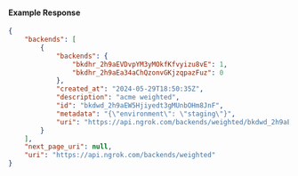 <!-- Code generated for API Clients. DO NOT EDIT. -->

#### Example Response

```json
{
	"backends": [
		{
			"backends": {
				"bkdhr_2h9aEVDvpYM3yMOkfKfvyizu8vE": 1,
				"bkdhr_2h9aEa34aChQzonvGKjzqpazFuz": 0
			},
			"created_at": "2024-05-29T18:50:35Z",
			"description": "acme weighted",
			"id": "bkdwd_2h9aEW5Hjiyedt3gMUnbOHm8JnF",
			"metadata": "{\"environment\": \"staging\"}",
			"uri": "https://api.ngrok.com/backends/weighted/bkdwd_2h9aEW5Hjiyedt3gMUnbOHm8JnF"
		}
	],
	"next_page_uri": null,
	"uri": "https://api.ngrok.com/backends/weighted"
}
```
